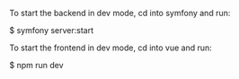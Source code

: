 To start the backend in dev mode, cd into symfony and run:

$ symfony server:start


To start the frontend in dev mode, cd into vue and run:

$ npm run dev